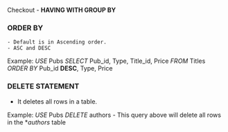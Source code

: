 Checkout - **HAVING WITH GROUP BY**
### ORDER BY
    - Default is in Ascending order. 
    - ASC and DESC

Example: 
*USE* Pubs
*SELECT* Pub_id, Type, Title_id, Price
*FROM* Titles
*ORDER BY* Pub_id **DESC**, Type, Price


### DELETE STATEMENT
- It deletes all rows in a table.

Example:
*USE* Pubs
*DELETE* authors
    - This query above will delete all rows in the **authors* table